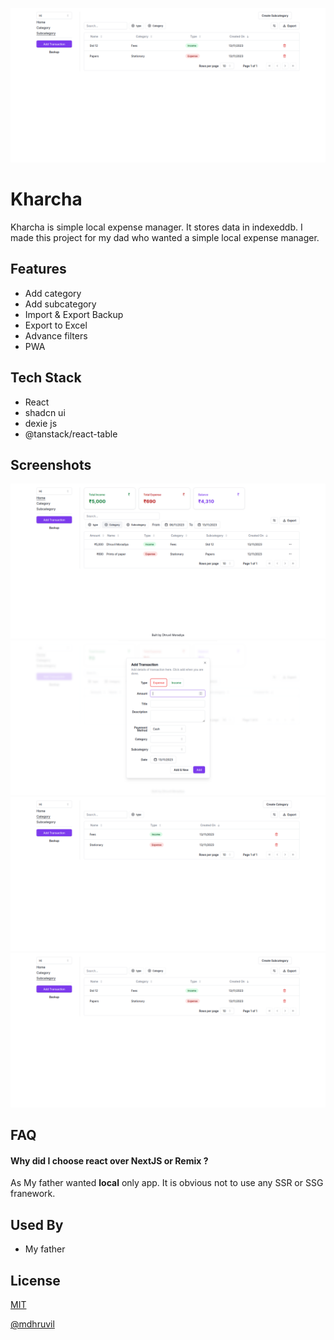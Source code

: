 ![HomePage](./screenshots/Screenshot%20from%202023-11-13%2011-57-21.png)

# Kharcha

Kharcha is simple local expense manager. It stores data in indexeddb. I made this project for my dad who wanted a simple local expense manager.

## Features

- Add category
- Add subcategory
- Import & Export Backup
- Export to Excel
- Advance filters
- PWA

## Tech Stack

- React
- shadcn ui
- dexie js
- @tanstack/react-table

## Screenshots

![HomePage](./screenshots/Screenshot%20from%202023-11-13%2011-57-33.png)
![AddExpenese](./screenshots/Screenshot%20from%202023-11-13%2011-54-43.png)
![CategoryPage](./screenshots/Screenshot%20from%202023-11-13%2011-57-13.png)
![SuCategoryPage](./screenshots/Screenshot%20from%202023-11-13%2011-57-21.png)

## FAQ

#### Why did I choose react over NextJS or Remix ?

As My father wanted **local** only app. It is obvious not to use any SSR or SSG franework.

## Used By

- My father

## License

[MIT](https://choosealicense.com/licenses/mit/)

[@mdhruvil](https://www.github.com/mdhruvil)
